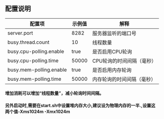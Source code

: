 ## 配置说明
| 配置项                     | 示例值   | 解释                               |
|---------------------------|---------|-----------------------------------|
| server.port               | 8282    | 服务器监听的端口号                   |
| busy.thread.count         | 10      | 线程数量                        |
| busy.cpu-polling.enable   | true    | 是否启用CPU轮询          |
| busy.cpu-polling.time     | 50000   | CPU轮询的时间间隔（毫秒）              |
| busy.mem-polling.enable   | true    | 是否启用内存轮询           |
| busy.mem-polling.time     | 50000   | 内存轮询的时间间隔（毫秒）               |

#### 增加消耗可以增加“线程数量”，减小轮询时间间隔。
#### 另外启动时,需要在start.sh中设置堆内存大小,建议设为物理内存的一半.,设置这两个值-Xms1024m -Xmx1024m